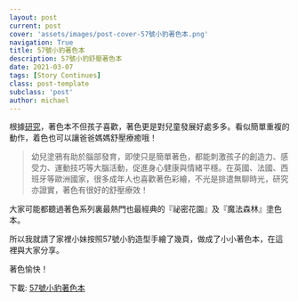 ```yaml
---
layout: post
current: post
cover: 'assets/images/post-cover-57號小豹著色本.png'
navigation: True
title: 57號小豹著色本
description: 57號小豹舒壓著色本
date: 2021-03-07
tags: [Story Continues]
class: post-template
subclass: 'post'
author: michael
---
```

根據[研究](https://www.storm.mg/lifestyle/45760)，著色本不但孩子喜歡，著色更是對兒童發展好處多多。看似簡單重複的動作，着色也可以讓爸爸媽媽舒壓療癒哦！

>幼兒塗鴉有助於腦部發育，即使只是簡單著色，都能刺激孩子的創造力、感受力、運動技巧等大腦活動，促進身心健康與情緒平穩。在英國、法國、西班牙等歐洲國家，很多成年人也喜歡著色彩繪，不光是排遣無聊時光，研究亦證實，著色有很好的舒壓療效！

<!--more-->

大家可能都聽過著色系列裏最熱門也最經典的『祕密花園』及『魔法森林』塗色本。

所以我就請了家裡小妹按照57號小豹造型手繪了幾頁，做成了小小著色本，在這裡與大家分享。

著色愉快！

下載: [57號小豹著色本](assets/files/57號小豹著色本.pdf)


<!--more-->






